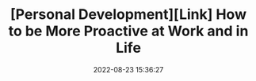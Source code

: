 ---
title: "[Personal Development][Link] How to be More Proactive at Work and in Life"
layout: external
external_url: https://clockify.me/blog/managing-time/be-proactive/
date:   2022-08-23 15:36:27
---